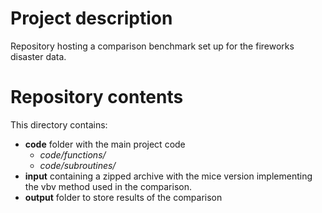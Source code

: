# Project description
Repository hosting a comparison benchmark set up for the fireworks disaster data.

# Repository contents
This directory contains:
- **code** folder with the main project code
  - *code/functions/*
  - *code/subroutines/*
- **input** containing a zipped archive with the mice version implementing the vbv method used
  in the comparison.
- **output** folder to store results of the comparison